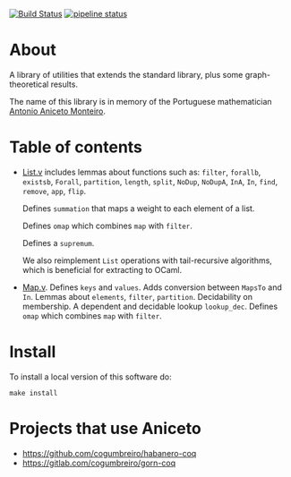 [![Build Status](https://travis-ci.org/cogumbreiro/aniceto-coq.svg?branch=master)](https://travis-ci.org/cogumbreiro/aniceto-coq)
[![pipeline status](https://gitlab.com/cogumbreiro/aniceto-coq/badges/master/pipeline.svg)](https://gitlab.com/cogumbreiro/aniceto-coq/commits/master)

# About

A library of utilities that extends the standard library, plus some graph-
theoretical results.

The name of this library is in memory of the Portuguese mathematician
[Antonio Aniceto Monteiro](https://en.wikipedia.org/wiki/Antonio_Monteiro_(mathematician)).

# Table of contents

* [List.v](src/List.v) 
  includes lemmas about functions such as:
    `filter`, `forallb`, `existsb`, `Forall`, `partition`, `length`,
    `split`, `NoDup`, `NoDupA`, `InA`, `In`, `find`, `remove`, `app`, `flip`.
    
    Defines `summation` that maps a weight to each element of a list.
    
    Defines `omap` which combines `map` with `filter`.
    
    Defines a `supremum`.
    
    We also reimplement `List` operations with tail-recursive algorithms,
    which is beneficial for extracting to OCaml.

* [Map.v](src/Map.v). Defines `keys` and `values`. Adds conversion between
    `MapsTo` and `In`. Lemmas about `elements`, `filter`, `partition`.
    Decidability on membership. A dependent and decidable lookup `lookup_dec`.
    Defines `omap` which combines `map` with `filter`.

# Install

To install a local version of this software do:
```
make install
```

# Projects that use Aniceto

* https://github.com/cogumbreiro/habanero-coq
* https://gitlab.com/cogumbreiro/gorn-coq

